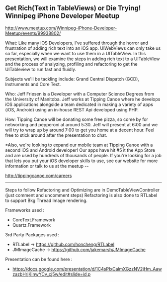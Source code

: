 Get Rich(Text in TableViews) or Die Trying!
Winnipeg iPhone Developer Meetup
-------------------------------------------------

http://www.meetup.com/Winnipeg-iPhone-Developer-Meetup/events/99938802/

What:
Like many iOS Developers, I've suffered through the horror and frustration of adding rich text into an iOS app. UIWebViews can only take us so far, especially when we want to use them in a UITableView. In this presentation, we will examine the steps in adding rich text to a UITableVIew and the process of analyzing, profiling and refactoring to get the UITableview to run fast and fluidly.

Subjects we'll be tackling include: Grand Central Dispatch (GCD), Instruments and Core Text.

Who:
Jeff Friesen is a Developer with a Computer Science Degrees from the University of Manitoba. Jeff works at Tipping Canoe where he develops iOS applications alongside a team dedicated in making a variety of apps (iOS, Android) using an in-house REST Api developed using PHP.

How:
Tipping Canoe will be donating some free pizza, so come by for networking and pepperoni at around 5:30. Jeff will present at 6:00 and we will try to wrap up by around 7:00 to get you home at a decent hour. Feel free to stick around after the presentation to chat.

*Also, we're looking to expand our mobile team at Tipping Canoe with a second iOS and Android developer! Our apps have hit #5 it the App Store and are used by hundreds of thousands of people. If you're looking for a job that lets you put your iOS developer skills to use, see our website for more information or talk to us at the meetup --

http://tippingcanoe.com/careers

-------------------------------------------------

Steps to follow Refactoring and Optimizing are in DemoTableViewController (just comment and uncomment steps)
Refactoring is also done to RTLabel to support Bkg Thread Image rendering.

Frameworks used : 
- CoreText.Framework
- Quartz.Framework

3rd Party Packages used :
- RTLabel -> https://github.com/honcheng/RTLabel
- JMImageCache -> https://github.com/jakemarsh/JMImageCache

Presentation can be found here :
- https://docs.google.com/presentation/d/1C4sPIxCalmXGzzNV2jHm_AawzazbHrjKinwYCv_cj5w/edit#slide=id.p




